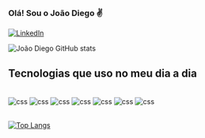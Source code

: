 ### Olá! Sou o João Diego ✌️
[![LinkedIn](https://img.shields.io/badge/linkedin-%230077B5.svg?style=for-the-badge&logo=linkedin&logoColor=white)](https://www.linkedin.com/in/jo%C3%A3o-diego-florencio-de-oliveira-5b6b4b36/)


![João Diego GitHub stats](https://github-readme-stats.vercel.app/api?username=jdflorencio&show_icons=true&theme=tokyonight)



## Tecnologias que uso no meu dia a dia

<div style="display: inline_block"><br />
    <img align="center" alt="css" src="https://img.shields.io/badge/HTML5-E34F26?style=for-the-badge&logo=html5&logoColor=white">
    <img align="center" alt="css" src="https://img.shields.io/badge/CSS3-1572B6?style=for-the-badge&logo=css3&logoColor=white">
    <img align="center" alt="css" src="https://img.shields.io/badge/JavaScript-F7DF1E?style=for-the-badge&logo=javascript&logoColor=black">
    <img align="center" alt="css" src="https://img.shields.io/badge/Node.js-43853D?style=for-the-badge&logo=node.js&logoColor=white">
     <img align="center" alt="css" src="https://img.shields.io/badge/Express.js-404D59?style=for-the-badge">
     <img align="center" alt="css" src="https://img.shields.io/badge/sequelize-323330?style=for-the-badge&logo=sequelize&logoColor=blue">
    <img align="center" alt="css" src="https://img.shields.io/badge/AngularJS-E23237?style=for-the-badge&logo=angularjs&logoColor=white">

    
</div> <br/>


[![Top Langs](https://github-readme-stats.vercel.app/api/top-langs/?username=jdflorencio&langs_count=8)](https://github.com/jdflorencio/github-readme-stats)
